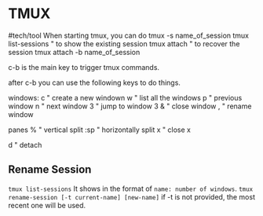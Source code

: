 # TMUX
#tech/tool
When starting tmux, you can do tmux -s name_of_session
tmux list-sessions " to show the existing session
tmux attach " to recover the session
tmux attach -b name_of_session

c-b is the main key to trigger tmux commands.

after c-b you can use the following keys to do things.

windows:
c " create a new windown
w " list all the windows
p " previous window
n " next window
3 " jump to window 3
& " close window
, " rename window

panes
% " vertical split
:sp " horizontally split
x " close x

d " detach

## Rename Session
`tmux list-sessions`
It shows in the format of `name: number of windows`.
`tmux rename-session [-t current-name] [new-name]`
if -t is not provided, the most recent one will be used.